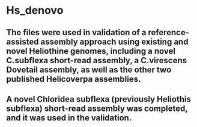 # Hs_denovo
## The files were used in validation of a reference-assisted assembly approach using existing and novel Heliothine genomes, including a novel C.subflexa short-read assembly, a C.virescens Dovetail assembly, as well as the other two published Helicoverpa assemblies.
## A novel Chloridea subflexa (previously Heliothis subflexa) short-read assembly was completed, and it was used in the validation.
